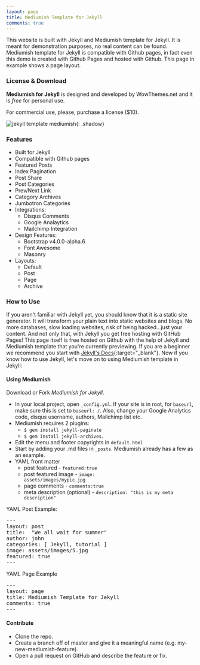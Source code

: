 ```yaml
---
layout: page
title: Mediumish Template for Jekyll
comments: true
---
```


This website is built with Jekyll and Mediumish template for Jekyll. It is meant for demonstration purposes, no real content can be found. Mediumish template for Jekyll is compatible with Github pages, in fact even this demo is created with Github Pages and hosted with Github. This page in example shows a page layout.

### License & Download

**Mediumish for Jekyll** is designed and developed by WowThemes.net and it is *free* for personal use.

For commercial use, please, purchase a license ($10).

![jekyll template mediumish]({{site.baseurl}}/assets/images/mediumish-jekyll-template.png){: .shadow}

### Features

- Built for Jekyll
- Compatible with Github pages
- Featured Posts
- Index Pagination
- Post Share
- Post Categories
- Prev/Next Link
- Category Archives
- Jumbotron Categories
- Integrations:
    - Disqus Comments
    - Google Analaytics
    - Mailchimp Integration
- Design Features:
    - Bootstrap v4.0.0-alpha.6
    - Font Awesome
    - Masonry
- Layouts:
    - Default
    - Post
    - Page
    - Archive
    
### How to Use

If you aren't familiar with Jekyll yet, you should know that it is a static site generator. It will transform your plain text into static websites and blogs. No more databases, slow loading websites, risk of being hacked...just your content. And not only that, with Jekyll you get free hosting with GitHub Pages! This page itself is free hosted on Github with the help of Jekyll and Mediumish template that you're currently previewing. If you are a beginner we recommend you start with [Jekyll's Docs](https://jekyllrb.com/docs/installation/){:target="_blank"}. Now if you know how to use Jekyll, let's move on to using Mediumish template in Jekyll:

#### Using Mediumish

Download or Fork *Mediumish for Jekyll*. 
- In your local project, open <code>_config.yml</code>. If your site is in root, for <code>baseurl</code>, make sure this is set to <code>baseurl: /</code>. Also, change your Google Analytics code, disqus username, authors, Mailchimp list etc.
- Mediumish requires 2 plugins: 
    - <code>$ gem install jekyll-paginate</code>
    - <code>$ gem install jekyll-archives</code>.
- Edit the menu and footer copyrights in <code>default.html</code>
- Start by adding your .md files in <code>_posts</code>. Mediumish already has a few as an example. 
- YAML front matter
    - post featured - <code>featured:true</code>
    - post featured image - <code>image: assets/images/mypic.jpg</code>
    - page comments - <code>comments:true</code>
    - meta description (optional) - <code>description: "this is my meta description"</code>
    
YAML Post Example:
<pre>
---
layout: post
title:  "We all wait for summer"
author: john
categories: [ Jekyll, tutorial ]
image: assets/images/5.jpg
featured: true
---
</pre>

YAML Page Example
<pre>
---
layout: page
title: Mediumish Template for Jekyll
comments: true
---
</pre>

#### Contribute

- Clone the repo.
- Create a branch off of master and give it a meaningful name (e.g. my-new-mediumish-feature).
- Open a pull request on GitHub and describe the feature or fix.